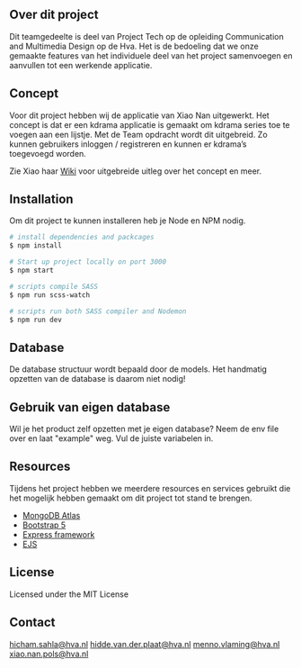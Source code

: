 ## Over dit project
Dit teamgedeelte is deel van Project Tech op de opleiding Communication and Multimedia Design op de Hva. Het is de bedoeling dat we onze gemaakte features van het individuele deel van het project samenvoegen en aanvullen tot een werkende applicatie.


## Concept
Voor dit project hebben wij de applicatie van Xiao Nan uitgewerkt. Het concept is dat er een kdrama applicatie is gemaakt om kdrama series toe te voegen aan een lijstje. Met de Team opdracht wordt dit uitgebreid. Zo kunnen gebruikers inloggen / registreren en kunnen er kdrama’s toegevoegd worden.

Zie Xiao haar [Wiki](https://github.com/xiaonanpols21/block-tech-v2/wiki) voor uitgebreide uitleg over het concept en meer.

## Installation

Om dit project te kunnen installeren heb je Node en NPM nodig.
```bash
# install dependencies and packcages
$ npm install

# Start up project locally on port 3000 
$ npm start

# scripts compile SASS
$ npm run scss-watch

# scripts run both SASS compiler and Nodemon
$ npm run dev
```
## Database
De database structuur wordt bepaald door de models. Het handmatig opzetten van de database is daarom niet nodig!

## Gebruik van eigen database
Wil je het product zelf opzetten met je eigen database? Neem de env file over en laat "example" weg. Vul de juiste variabelen in.

## Resources 

Tijdens het project hebben we meerdere resources en services gebruikt die het mogelijk hebben gemaakt om dit project tot stand te brengen.

- [MongoDB Atlas](https://www.mongodb.com/atlas/database)
- [Bootstrap 5](https://getbootstrap.com/docs/5.0/getting-started/introduction/)
- [Express framework](https://expressjs.com/)
- [EJS](https://ejs.co/)

## License
Licensed under the MIT License

## Contact
hicham.sahla@hva.nl
hidde.van.der.plaat@hva.nl
menno.vlaming@hva.nl
xiao.nan.pols@hva.nl
